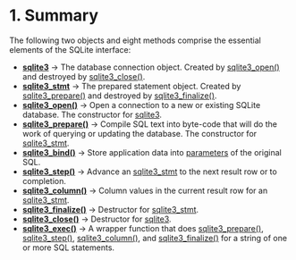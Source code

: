 # 1\. Summary


The following two objects and eight methods comprise the essential
elements of the SQLite interface:



* **[sqlite3](c3ref/sqlite3.html)** →
The database connection object. Created by
[sqlite3\_open()](c3ref/open.html) and destroyed by [sqlite3\_close()](c3ref/close.html).
* **[sqlite3\_stmt](c3ref/stmt.html)** →
The prepared statement object. Created by
[sqlite3\_prepare()](c3ref/prepare.html) and destroyed by [sqlite3\_finalize()](c3ref/finalize.html).
* **[sqlite3\_open()](c3ref/open.html)** →
Open a connection to a new or existing SQLite database.
The constructor for [sqlite3](c3ref/sqlite3.html).
* **[sqlite3\_prepare()](c3ref/prepare.html)** →
Compile SQL text into
byte\-code that will do the work of querying or updating the database.
The constructor for [sqlite3\_stmt](c3ref/stmt.html).
* **[sqlite3\_bind()](c3ref/bind_blob.html)** →
Store application data into
[parameters](lang_expr.html#varparam) of the original SQL.
* **[sqlite3\_step()](c3ref/step.html)** →
Advance an [sqlite3\_stmt](c3ref/stmt.html) to the next result row or to completion.
* **[sqlite3\_column()](c3ref/column_blob.html)** →
Column values in the current result row for an [sqlite3\_stmt](c3ref/stmt.html).
* **[sqlite3\_finalize()](c3ref/finalize.html)** →
Destructor for [sqlite3\_stmt](c3ref/stmt.html).
* **[sqlite3\_close()](c3ref/close.html)** →
Destructor for [sqlite3](c3ref/sqlite3.html).
* **[sqlite3\_exec()](c3ref/exec.html)** →
A wrapper function that does [sqlite3\_prepare()](c3ref/prepare.html), [sqlite3\_step()](c3ref/step.html),
[sqlite3\_column()](c3ref/column_blob.html), and [sqlite3\_finalize()](c3ref/finalize.html) for
a string of one or more SQL statements.


